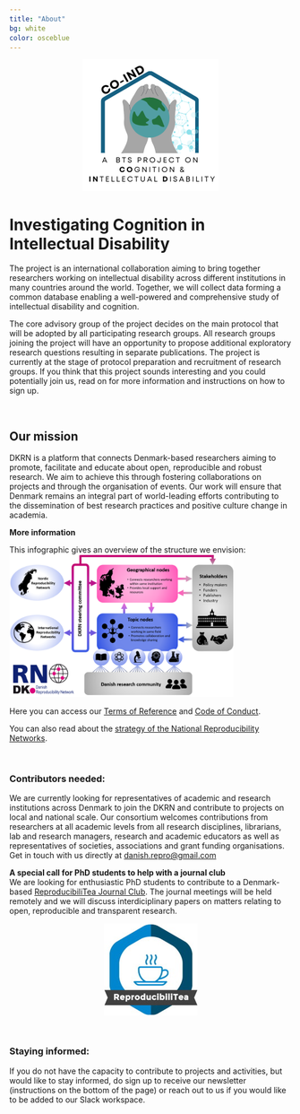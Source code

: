 ```yaml
---
title: "About"
bg: white
color: osceblue
---
```

<p align="center">
<img src="img/White_background_text.png" style="max-width:400px">
</p>

# **Investigating Cognition in Intellectual Disability**

The project is an international collaboration aiming to bring together researchers working on intellectual disability across different institutions in many countries around the world. Together, we will collect data forming a common database enabling a well-powered and comprehensive study of intellectual disability and cognition.  

The core advisory group of the project decides on the main protocol that will be adopted by all participating research groups. All research groups joining the project will have an opportunity to propose additional exploratory research questions resulting in separate publications. The project is currently at the stage of protocol preparation and recruitment of research groups. If you think that this project sounds interesting and you could potentially join us, read on for more information and instructions on how to sign up.  

<br>   
  
## **Our mission**

DKRN is a platform that connects Denmark-based researchers aiming to promote, facilitate and educate about open, reproducible and robust research. We aim to achieve this through fostering collaborations on projects and through the organisation of events. Our work will ensure that Denmark remains an integral part of world-leading efforts contributing to the dissemination of best research practices and positive culture change in academia.  
  
**More information**  

This infographic gives an overview of the structure we envision:
<img src="img/comitee/dkrn_structure.png" style="max-width:400px">

Here you can access our [Terms of Reference](https://drive.google.com/file/d/1el5NEov6rMj2osI4BVqTGYomihytaIkt/view?usp=sharing) and [Code of Conduct]( https://drive.google.com/file/d/1xzJkMTDthqXga3JKyOsQ8uRjTZtAWJh6/view?usp=sharing). 

You can also read about the [strategy of the National Reproducibility Networks](https://osf.io/aq5je). 
  
 <br>   
    
### **Contributors needed:**  
  
We are currently looking for representatives of academic and research institutions across Denmark to join the DKRN and contribute to projects on local and national scale. Our consortium welcomes contributions from researchers at all academic levels from all research disciplines, librarians, lab and research managers, research and academic educators as well as representatives of societies, associations and grant funding organisations. Get in touch with us directly at danish.repro@gmail.com   
  
**A special call for PhD students to help with a journal club**  
We are looking for enthusiastic PhD students to contribute to a Denmark-based [ReproducibiliTea Journal Club](https://reproducibilitea.org/). The journal meetings will be held remotely and we will discuss interdiciplinary papers on matters relating to open, reproducible and transparent research.  
  
<p align="center">
<img src="img/reproducibiliTea_logo.jpg" align="center">
</p>  
  
<br>  
  
### **Staying informed:**  
If you do not have the capacity to contribute to projects and activities, but would like to stay informed, do sign up to receive our newsletter (instructions on the bottom of the page) or reach out to us if you would like to be added to our Slack workspace. 

